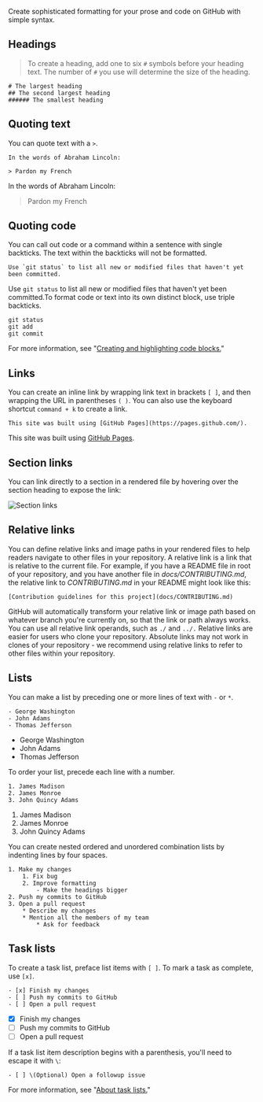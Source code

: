 Create sophisticated formatting for your prose and code on GitHub with simple syntax.

## Headings

> To create a heading, add one to six `#` symbols before your heading text. The number of `#` you use will determine the size of the heading.

```
# The largest heading
## The second largest heading
###### The smallest heading
```

## Quoting text

You can quote text with a `>`.

```
In the words of Abraham Lincoln:

> Pardon my French
```

In the words of Abraham Lincoln:

> Pardon my French

## Quoting code

You can call out code or a command within a sentence with single backticks. The text within the backticks will not be formatted.

```
Use `git status` to list all new or modified files that haven't yet been committed.
```

Use `git status` to list all new or modified files that haven't yet been committed.To format code or text into its own distinct block, use triple backticks.

```
git status
git add
git commit
```

For more information, see "[Creating and highlighting code blocks.](https://help.github.com/articles/creating-and-highlighting-code-blocks/)"

## Links

You can create an inline link by wrapping link text in brackets `[ ]`, and then wrapping the URL in parentheses `( )`. You can also use the keyboard shortcut `command + k` to create a link.

```
This site was built using [GitHub Pages](https://pages.github.com/).
```

This site was built using [GitHub Pages](https://pages.github.com/).

## Section links

You can link directly to a section in a rendered file by hovering over the section heading to expose the link:

![Section links](https://help.github.com/assets/images/help/repository/readme-links.png)

## Relative links

You can define relative links and image paths in your rendered files to help readers navigate to other files in your repository. A relative link is a link that is relative to the current file. For example, if you have a README file in root of your repository, and you have another file in _docs/CONTRIBUTING.md_, the relative link to _CONTRIBUTING.md_ in your README might look like this:

```
[Contribution guidelines for this project](docs/CONTRIBUTING.md)
```

GitHub will automatically transform your relative link or image path based on whatever branch you're currently on, so that the link or path always works. You can use all relative link operands, such as `./` and `../.` Relative links are easier for users who clone your repository. Absolute links may not work in clones of your repository - we recommend using relative links to refer to other files within your repository.

## Lists

You can make a list by preceding one or more lines of text with `-` or `*`.

```
- George Washington
- John Adams
- Thomas Jefferson
```

- George Washington
- John Adams
- Thomas Jefferson

To order your list, precede each line with a number.

```
1. James Madison
2. James Monroe
3. John Quincy Adams
```

1. James Madison
2. James Monroe
3. John Quincy Adams

You can create nested ordered and unordered combination lists by indenting lines by four spaces.

```
1. Make my changes
    1. Fix bug
    2. Improve formatting
        - Make the headings bigger
2. Push my commits to GitHub
3. Open a pull request
    * Describe my changes
    * Mention all the members of my team
        * Ask for feedback
```

## Task lists

To create a task list, preface list items with `[ ]`. To mark a task as complete, use `[x]`.

```
- [x] Finish my changes
- [ ] Push my commits to GitHub
- [ ] Open a pull request
```

- [x] Finish my changes
- [ ] Push my commits to GitHub
- [ ] Open a pull request

If a task list item description begins with a parenthesis, you'll need to escape it with `\`:

```
- [ ] \(Optional) Open a followup issue
```

For more information, see "[About task lists.](https://help.github.com/articles/about-task-lists/)"
